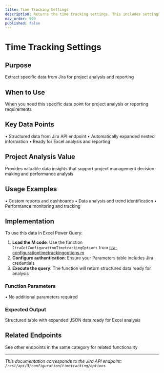 ```yaml
---
title: Time Tracking Settings
description: Returns the time tracking settings. This includes settings such as the time format, default time unit, and others. For more information, see [Configur...
nav_order: 999
published: false
---
```


# Time Tracking Settings

## Purpose
Extract specific data from Jira for project analysis and reporting

## When to Use
When you need this specific data point for project analysis or reporting requirements

## Key Data Points
• Structured data from Jira API endpoint
• Automatically expanded nested information
• Ready for Excel analysis and reporting

## Project Analysis Value
Provides valuable data insights that support project management decision-making and performance analysis

## Usage Examples
• Custom reports and dashboards
• Data analysis and trend identification
• Performance monitoring and tracking

## Implementation
To use this data in Excel Power Query:

1. **Load the M code**: Use the function `JiraGetConfigurationTimetrackingOptions` from [jira-configurationtimetrackingoptions.m](../assets/jira-configurationtimetrackingoptions.m)
2. **Configure authentication**: Ensure your Parameters table includes Jira credentials
3. **Execute the query**: The function will return structured data ready for analysis

### Function Parameters
• No additional parameters required

### Expected Output
Structured table with expanded JSON data ready for Excel analysis

## Related Endpoints
See other endpoints in the same category for related functionality

---
*This documentation corresponds to the Jira API endpoint: `/rest/api/3/configuration/timetracking/options`*
